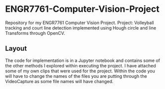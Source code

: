 # ENGR7761-Computer-Vision-Project
Repository for my ENGR7761 Computer Vision Project.
Project: Volleyball tracking and court line detection implemented using Hough circle and line Transforms through OpenCV.
## Layout
The code for implementation is in a Jupyter notebook and contains some of the other methods I explored within executing the project.
I have attached some of my own clips that were used for the project. 
Within the code you will have to change the names of the files you are putting through the VideoCapture as some file names will have changed.
